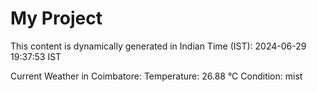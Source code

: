 # My Project

This content is dynamically generated in Indian Time (IST): 2024-06-29 19:37:53 IST


Current Weather in Coimbatore:
Temperature: 26.88 °C
Condition: mist
